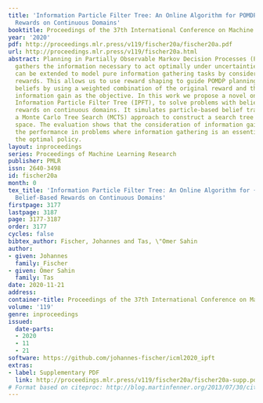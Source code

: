 ```yaml
---
title: 'Information Particle Filter Tree: An Online Algorithm for POMDPs with Belief-Based
  Rewards on Continuous Domains'
booktitle: Proceedings of the 37th International Conference on Machine Learning
year: '2020'
pdf: http://proceedings.mlr.press/v119/fischer20a/fischer20a.pdf
url: http://proceedings.mlr.press/v119/fischer20a.html
abstract: Planning in Partially Observable Markov Decision Processes (POMDPs) inherently
  gathers the information necessary to act optimally under uncertainties. The framework
  can be extended to model pure information gathering tasks by considering belief-based
  rewards. This allows us to use reward shaping to guide POMDP planning to informative
  beliefs by using a weighted combination of the original reward and the expected
  information gain as the objective. In this work we propose a novel online algorithm,
  Information Particle Filter Tree (IPFT), to solve problems with belief-dependent
  rewards on continuous domains. It simulates particle-based belief trajectories in
  a Monte Carlo Tree Search (MCTS) approach to construct a search tree in the belief
  space. The evaluation shows that the consideration of information gain greatly improves
  the performance in problems where information gathering is an essential part of
  the optimal policy.
layout: inproceedings
series: Proceedings of Machine Learning Research
publisher: PMLR
issn: 2640-3498
id: fischer20a
month: 0
tex_title: 'Information Particle Filter Tree: An Online Algorithm for {POMDP}s with
  Belief-Based Rewards on Continuous Domains'
firstpage: 3177
lastpage: 3187
page: 3177-3187
order: 3177
cycles: false
bibtex_author: Fischer, Johannes and Tas, \"Omer Sahin
author:
- given: Johannes
  family: Fischer
- given: Ömer Sahin
  family: Tas
date: 2020-11-21
address: 
container-title: Proceedings of the 37th International Conference on Machine Learning
volume: '119'
genre: inproceedings
issued:
  date-parts:
  - 2020
  - 11
  - 21
software: https://github.com/johannes-fischer/icml2020_ipft
extras:
- label: Supplementary PDF
  link: http://proceedings.mlr.press/v119/fischer20a/fischer20a-supp.pdf
# Format based on citeproc: http://blog.martinfenner.org/2013/07/30/citeproc-yaml-for-bibliographies/
---
```

